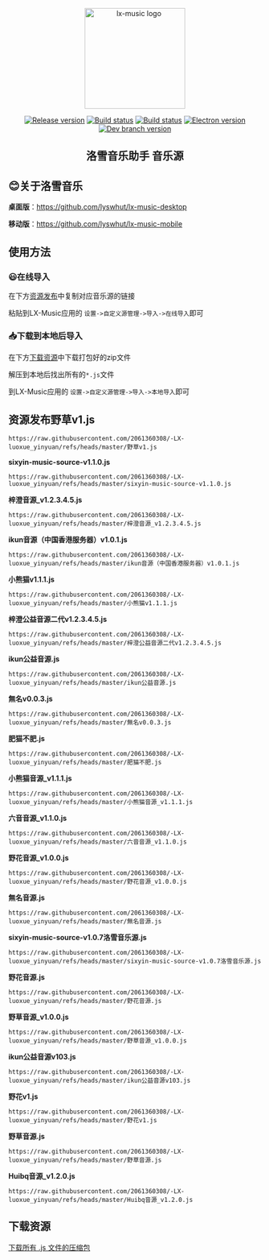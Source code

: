 <p align="center"><a href="https://github.com/lyswhut/lx-music-desktop"><img width="200" src="https://github.com/lyswhut/lx-music-desktop/blob/master/doc/images/icon.png" alt="lx-music logo"></a></p>

<p align="center">
  <a href="https://github.com/lyswhut/lx-music-desktop/releases"><img src="https://img.shields.io/github/release/lyswhut/lx-music-desktop" alt="Release version"></a>
  <a href="https://github.com/lyswhut/lx-music-desktop/actions/workflows/release.yml"><img src="https://github.com/lyswhut/lx-music-desktop/workflows/Build/badge.svg" alt="Build status"></a>
  <a href="https://github.com/lyswhut/lx-music-desktop/actions/workflows/beta-pack.yml"><img src="https://github.com/lyswhut/lx-music-desktop/workflows/Build%20Beta/badge.svg" alt="Build status"></a>
  <a href="https://electronjs.org/releases/stable"><img src="https://img.shields.io/github/package-json/dependency-version/lyswhut/lx-music-desktop/dev/electron/master" alt="Electron version"></a>
  <!-- <a href="https://github.com/lyswhut/lx-music-desktop/releases"><img src="https://img.shields.io/github/downloads/lyswhut/lx-music-desktop/latest/total" alt="Downloads"></a> -->
  <a href="https://github.com/lyswhut/lx-music-desktop/tree/dev"><img src="https://img.shields.io/github/package-json/v/lyswhut/lx-music-desktop/dev" alt="Dev branch version"></a>
  <!-- <a href="https://github.com/lyswhut/lx-music-desktop/blob/master/LICENSE"><img src="https://img.shields.io/github/license/lyswhut/lx-music-desktop" alt="License"></a> -->
</p>

<!-- [![GitHub release][1]][2]
[![Build status][3]][4]
[![GitHub Releases Download][5]][6]
[![dev branch][7]][8]
[![GitHub license][9]][10] -->

<!-- [1]: https://img.shields.io/github/release/lyswhut/lx-music-desktop
[2]: https://github.com/lyswhut/lx-music-desktop/releases
[3]: https://ci.appveyor.com/api/projects/status/flrsqd5ymp8fnte5?svg=true
[4]: https://ci.appveyor.com/project/lyswhut/lx-music-desktop
[5]: https://img.shields.io/github/downloads/lyswhut/lx-music-desktop/latest/total
[5]: https://img.shields.io/github/downloads/lyswhut/lx-music-desktop/total
[6]: https://github.com/lyswhut/lx-music-desktop/releases
[7]: https://img.shields.io/github/package-json/v/lyswhut/lx-music-desktop/dev
[8]: https://github.com/lyswhut/lx-music-desktop/tree/dev
[9]: https://img.shields.io/github/license/lyswhut/lx-music-desktop
[10]: https://github.com/lyswhut/lx-music-desktop/blob/master/LICENSE -->

<h2 align="center">洛雪音乐助手 音乐源</h2>

## 😊关于洛雪音乐

**桌面版**：https://github.com/lyswhut/lx-music-desktop


**移动版**：https://github.com/lyswhut/lx-music-mobile

## 使用方法
### 😃在线导入

在下方[资源发布](#资源发布)中复制对应音乐源的链接

粘贴到LX-Music应用的 `设置->自定义源管理->导入->在线导入`即可

### 📥下载到本地后导入

在下方[下载资源](#下载资源)中下载打包好的zip文件

解压到本地后找出所有的`*.js`文件

到LX-Music应用的 `设置->自定义源管理->导入->本地导入`即可

## 资源发布**野草v1.js**
```
https://raw.githubusercontent.com/2061360308/-LX-luoxue_yinyuan/refs/heads/master/野草v1.js
```

**sixyin-music-source-v1.1.0.js**
```
https://raw.githubusercontent.com/2061360308/-LX-luoxue_yinyuan/refs/heads/master/sixyin-music-source-v1.1.0.js
```

**梓澄音源_v1.2.3.4.5.js**
```
https://raw.githubusercontent.com/2061360308/-LX-luoxue_yinyuan/refs/heads/master/梓澄音源_v1.2.3.4.5.js
```

**ikun音源（中国香港服务器）v1.0.1.js**
```
https://raw.githubusercontent.com/2061360308/-LX-luoxue_yinyuan/refs/heads/master/ikun音源（中国香港服务器）v1.0.1.js
```

**小熊猫v1.1.1.js**
```
https://raw.githubusercontent.com/2061360308/-LX-luoxue_yinyuan/refs/heads/master/小熊猫v1.1.1.js
```

**梓澄公益音源二代v1.2.3.4.5.js**
```
https://raw.githubusercontent.com/2061360308/-LX-luoxue_yinyuan/refs/heads/master/梓澄公益音源二代v1.2.3.4.5.js
```

**ikun公益音源.js**
```
https://raw.githubusercontent.com/2061360308/-LX-luoxue_yinyuan/refs/heads/master/ikun公益音源.js
```

**無名v0.0.3.js**
```
https://raw.githubusercontent.com/2061360308/-LX-luoxue_yinyuan/refs/heads/master/無名v0.0.3.js
```

**肥猫不肥.js**
```
https://raw.githubusercontent.com/2061360308/-LX-luoxue_yinyuan/refs/heads/master/肥猫不肥.js
```

**小熊猫音源_v1.1.1.js**
```
https://raw.githubusercontent.com/2061360308/-LX-luoxue_yinyuan/refs/heads/master/小熊猫音源_v1.1.1.js
```

**六音音源_v1.1.0.js**
```
https://raw.githubusercontent.com/2061360308/-LX-luoxue_yinyuan/refs/heads/master/六音音源_v1.1.0.js
```

**野花音源_v1.0.0.js**
```
https://raw.githubusercontent.com/2061360308/-LX-luoxue_yinyuan/refs/heads/master/野花音源_v1.0.0.js
```

**無名音源.js**
```
https://raw.githubusercontent.com/2061360308/-LX-luoxue_yinyuan/refs/heads/master/無名音源.js
```

**sixyin-music-source-v1.0.7洛雪音乐源.js**
```
https://raw.githubusercontent.com/2061360308/-LX-luoxue_yinyuan/refs/heads/master/sixyin-music-source-v1.0.7洛雪音乐源.js
```

**野花音源.js**
```
https://raw.githubusercontent.com/2061360308/-LX-luoxue_yinyuan/refs/heads/master/野花音源.js
```

**野草音源_v1.0.0.js**
```
https://raw.githubusercontent.com/2061360308/-LX-luoxue_yinyuan/refs/heads/master/野草音源_v1.0.0.js
```

**ikun公益音源v103.js**
```
https://raw.githubusercontent.com/2061360308/-LX-luoxue_yinyuan/refs/heads/master/ikun公益音源v103.js
```

**野花v1.js**
```
https://raw.githubusercontent.com/2061360308/-LX-luoxue_yinyuan/refs/heads/master/野花v1.js
```

**野草音源.js**
```
https://raw.githubusercontent.com/2061360308/-LX-luoxue_yinyuan/refs/heads/master/野草音源.js
```

**Huibq音源_v1.2.0.js**
```
https://raw.githubusercontent.com/2061360308/-LX-luoxue_yinyuan/refs/heads/master/Huibq音源_v1.2.0.js
```


## 下载资源

[下载所有 .js 文件的压缩包](https://github.com/2061360308/-LX-luoxue_yinyuan/actions/runs/12349627390/artifacts)

